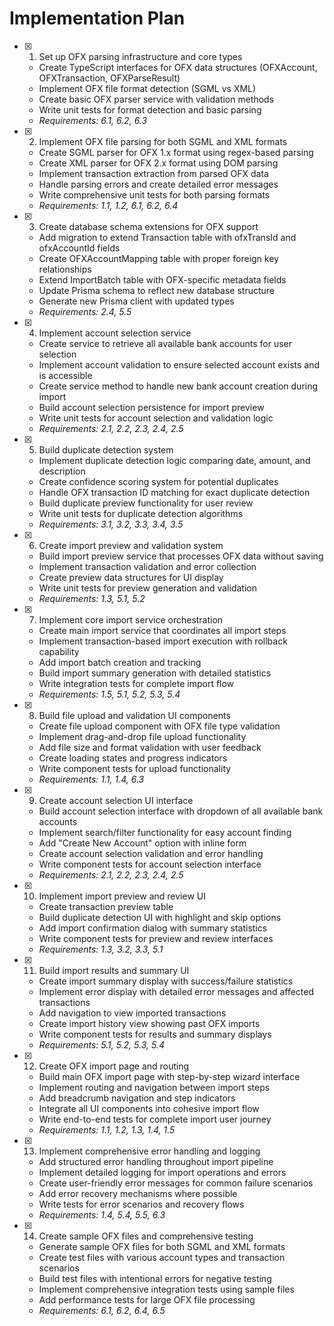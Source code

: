 # Implementation Plan

- [x] 1. Set up OFX parsing infrastructure and core types

  - Create TypeScript interfaces for OFX data structures (OFXAccount, OFXTransaction, OFXParseResult)
  - Implement OFX file format detection (SGML vs XML)
  - Create basic OFX parser service with validation methods
  - Write unit tests for format detection and basic parsing
  - _Requirements: 6.1, 6.2, 6.3_

- [x] 2. Implement OFX file parsing for both SGML and XML formats

  - Create SGML parser for OFX 1.x format using regex-based parsing
  - Create XML parser for OFX 2.x format using DOM parsing
  - Implement transaction extraction from parsed OFX data
  - Handle parsing errors and create detailed error messages
  - Write comprehensive unit tests for both parsing formats
  - _Requirements: 1.1, 1.2, 6.1, 6.2, 6.4_

- [x] 3. Create database schema extensions for OFX support

  - Add migration to extend Transaction table with ofxTransId and ofxAccountId fields
  - Create OFXAccountMapping table with proper foreign key relationships
  - Extend ImportBatch table with OFX-specific metadata fields
  - Update Prisma schema to reflect new database structure
  - Generate new Prisma client with updated types
  - _Requirements: 2.4, 5.5_

- [x] 4. Implement account selection service

  - Create service to retrieve all available bank accounts for user selection
  - Implement account validation to ensure selected account exists and is accessible
  - Create service method to handle new bank account creation during import
  - Build account selection persistence for import preview
  - Write unit tests for account selection and validation logic
  - _Requirements: 2.1, 2.2, 2.3, 2.4, 2.5_

- [x] 5. Build duplicate detection system

  - Implement duplicate detection logic comparing date, amount, and description
  - Create confidence scoring system for potential duplicates
  - Handle OFX transaction ID matching for exact duplicate detection
  - Build duplicate preview functionality for user review
  - Write unit tests for duplicate detection algorithms
  - _Requirements: 3.1, 3.2, 3.3, 3.4, 3.5_

- [x] 6. Create import preview and validation system

  - Build import preview service that processes OFX data without saving
  - Implement transaction validation and error collection
  - Create preview data structures for UI display
  - Write unit tests for preview generation and validation
  - _Requirements: 1.3, 5.1, 5.2_

- [x] 7. Implement core import service orchestration

  - Create main import service that coordinates all import steps
  - Implement transaction-based import execution with rollback capability
  - Add import batch creation and tracking
  - Build import summary generation with detailed statistics
  - Write integration tests for complete import flow
  - _Requirements: 1.5, 5.1, 5.2, 5.3, 5.4_

- [x] 8. Build file upload and validation UI components

  - Create file upload component with OFX file type validation
  - Implement drag-and-drop file upload functionality
  - Add file size and format validation with user feedback
  - Create loading states and progress indicators
  - Write component tests for upload functionality
  - _Requirements: 1.1, 1.4, 6.3_

- [x] 9. Create account selection UI interface

  - Build account selection interface with dropdown of all available bank accounts
  - Implement search/filter functionality for easy account finding
  - Add "Create New Account" option with inline form
  - Create account selection validation and error handling
  - Write component tests for account selection interface
  - _Requirements: 2.1, 2.2, 2.3, 2.4, 2.5_

- [x] 10. Implement import preview and review UI

  - Create transaction preview table
  - Build duplicate detection UI with highlight and skip options
  - Add import confirmation dialog with summary statistics
  - Write component tests for preview and review interfaces
  - _Requirements: 1.3, 3.2, 3.3, 5.1_

- [x] 11. Build import results and summary UI

  - Create import summary display with success/failure statistics
  - Implement error display with detailed error messages and affected transactions
  - Add navigation to view imported transactions
  - Create import history view showing past OFX imports
  - Write component tests for results and summary displays
  - _Requirements: 5.1, 5.2, 5.3, 5.4_

- [x] 12. Create OFX import page and routing

  - Build main OFX import page with step-by-step wizard interface
  - Implement routing and navigation between import steps
  - Add breadcrumb navigation and step indicators
  - Integrate all UI components into cohesive import flow
  - Write end-to-end tests for complete import user journey
  - _Requirements: 1.1, 1.2, 1.3, 1.4, 1.5_

- [x] 13. Implement comprehensive error handling and logging

  - Add structured error handling throughout import pipeline
  - Implement detailed logging for import operations and errors
  - Create user-friendly error messages for common failure scenarios
  - Add error recovery mechanisms where possible
  - Write tests for error scenarios and recovery flows
  - _Requirements: 1.4, 5.4, 5.5, 6.3_

- [x] 14. Create sample OFX files and comprehensive testing
  - Generate sample OFX files for both SGML and XML formats
  - Create test files with various account types and transaction scenarios
  - Build test files with intentional errors for negative testing
  - Implement comprehensive integration tests using sample files
  - Add performance tests for large OFX file processing
  - _Requirements: 6.1, 6.2, 6.4, 6.5_
